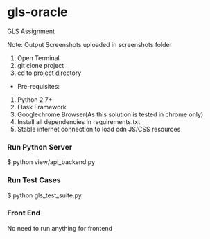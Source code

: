 # gls-oracle
GLS Assignment

Note: Output Screenshots uploaded in screenshots folder

1. Open Terminal
2. git clone project
3. cd to project directory

* Pre-requisites:
1. Python 2.7+
2. Flask Framework
3. Googlechrome Browser(As this solution is tested in chrome only)
4. Install all dependencies in requirements.txt
5. Stable internet connection to load cdn JS/CSS resources

### Run Python Server
$ python view/api_backend.py

### Run Test Cases
$ python gls_test_suite.py

### Front End
No need to run anything for frontend

